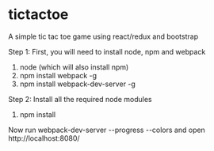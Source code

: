 # tictactoe
A simple tic tac toe game using react/redux and bootstrap

Step 1: First, you will need to install node, npm and webpack
1. node (which will also install npm)
2. npm install webpack -g
3. npm install webpack-dev-server -g

Step 2: Install all the required node modules
1. npm install

Now run webpack-dev-server --progress --colors
and open http://localhost:8080/